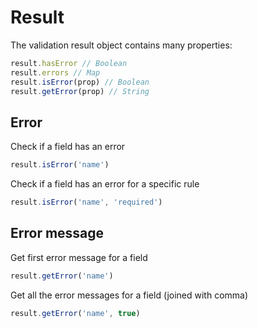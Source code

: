 # Result

The validation result object contains many properties:

```js
result.hasError // Boolean
result.errors // Map
result.isError(prop) // Boolean
result.getError(prop) // String
```

## Error

Check if a field has an error

```js
result.isError('name')
```

Check if a field has an error for a specific rule

```js
result.isError('name', 'required')
```

## Error message

Get first error message for a field

```js
result.getError('name')
```

Get all the error messages for a field (joined with comma)

```js
result.getError('name', true)
```
